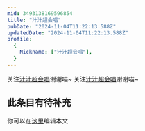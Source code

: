 ```yaml
---
mid: 3493138169596854
title: "汁汁超会唱"
pubDate: "2024-11-04T11:22:13.588Z"
updatedDate: "2024-11-04T11:22:13.588Z"
profile:
  {
    Nickname: ["汁汁超会唱"],
  }
---
```


关注[汁汁超会唱](https://space.bilibili.com/3493138169596854)谢谢喵~ 关注[汁汁超会唱](https://space.bilibili.com/3493138169596854)谢谢喵~

## 此条目有待补充
你可以在[这里](https://github.com/Yuhanawa/VTuber.ICU-Content/edit/master/v/汁汁超会唱/index.md)编辑本文
